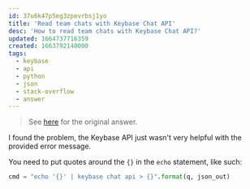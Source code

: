 ```yaml
---
id: 37u6k47p5eg3zpevrbsj1yo
title: 'Read team chats with Keybase Chat API'
desc: 'How to read team chats with Keybase Chat API?'
updated: 1664737716359
created: 1663792140000
tags:
  - keybase
  - api
  - python
  - json
  - stack-overflow
  - answer
---
```


> See [here](https://stackoverflow.com/a/73804168/6456163) for the original answer.

I found the problem, the Keybase API just wasn't very helpful with the provided error message.

You need to put quotes around the `{}` in the `echo` statement, like such:

```python
cmd = "echo '{}' | keybase chat api > {}".format(q, json_out)
```
